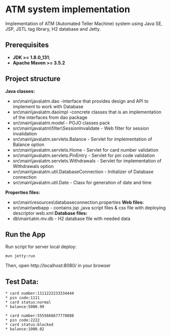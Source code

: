 # ATM system implementation
Implementation of ATM (Automated Teller Machine) system using Java SE, JSP, JSTL tag library, H2 database and Jetty.
## Prerequisites
* **JDK >= 1.8.0_131**;
* **Apache Maven >= 3.5.2**
## Project structure 
  **Java classes:**
* src\main\java\atm.dao -interface that provides  design and API to implement to work with Database
* src\main\java\atm.daoimpl -concrete classes that is an implementation of the interfaces from dao package
* src\main\java\atm.model - POJO classes pack
* src\main\java\atm\filter\SessionInvalidate - Web filter for session invalidation
* src\main\java\atm.servlets.Balance - Servlet for implementation of Balance option
* src\main\java\atm.servlets.Home - Servlet for card number validation
* src\main\java\atm.servlets.PinEntry - Servlet for pin code validation
* src\main\java\atm.servlets.Withdrawals - Servlet for implementation of Withdrawals option
* src\main\java\atm.util.DatabaseConnection - Initializer of Database connection
* src\main\java\atm.util.Date - Class for generation of date and time 


**Properties files:**
* src\main\resources\databaseconnection.properties
**Web files:**
* src\main\webapp - contains jsp ,java script files & css file with deploying descriptor web.xml
**Database files:**
* db\main\atm.mv.db - H2 database file with needed data
 
## Run the App

Run script for server local deploy:
```
mvn jetty:run
```
Then, open http://localhost:8080/ in your browser

## Test Data:
```
* card number:1111222233334444
* pin code:1111
* card status:normal
* balance:5000.99

* card number:5555666677778888
* pin code:2222
* card status:blocked
* balance:1000.02


```